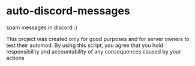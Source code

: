 # auto-discord-messages

spam messages in discord :)

This project was created only for good purposes and for server owners to test their automod.
By using this script, you agree that you hold responsibility and accountability of any consequences caused by your actions
